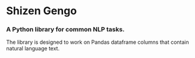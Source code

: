 Shizen Gengo
==============================

### A Python library for common NLP tasks.

The library is designed to work on Pandas dataframe columns that contain 
natural language text.
